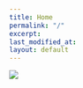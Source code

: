 ```yaml
---
title: Home
permalink: "/"
excerpt: 
last_modified_at: 
layout: default
---
```

<div class="limitedFull">
<img class="backgroundEle" src="https://clevder-hugle-2c32c1.netlify.app/assets/images/257-merlin-road4.jpg">
</div>